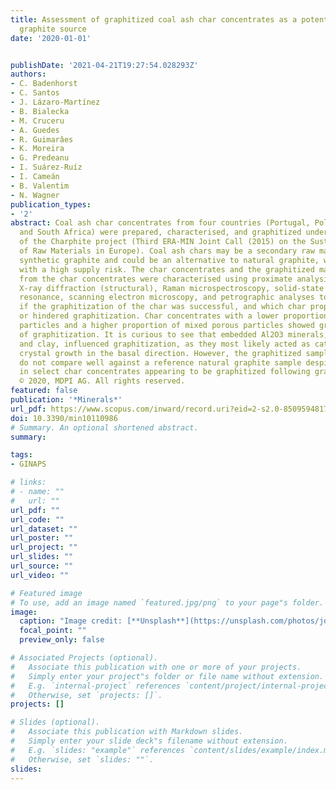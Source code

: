 ```yaml
---
title: Assessment of graphitized coal ash char concentrates as a potential synthetic
  graphite source
date: '2020-01-01'


publishDate: '2021-04-21T19:27:54.028293Z'
authors:
- C. Badenhorst
- C. Santos
- J. Lázaro-Martínez
- B. Bialecka
- M. Cruceru
- A. Guedes
- R. Guimarâes
- K. Moreira
- G. Predeanu
- I. Suárez-Ruíz
- I. Cameán
- B. Valentim
- N. Wagner
publication_types:
- '2'
abstract: Coal ash char concentrates from four countries (Portugal, Poland, Romania,
  and South Africa) were prepared, characterised, and graphitized under the scope
  of the Charphite project (Third ERA-MIN Joint Call (2015) on the Sustainable Supply
  of Raw Materials in Europe). Coal ash chars may be a secondary raw material to produce
  synthetic graphite and could be an alternative to natural graphite, which is a commodity
  with a high supply risk. The char concentrates and the graphitized material derived
  from the char concentrates were characterised using proximate analysis, X-ray fluorescence,
  X-ray diffraction (structural), Raman microspectroscopy, solid-state nuclear magnetic
  resonance, scanning electron microscopy, and petrographic analyses to determine
  if the graphitization of the char was successful, and which char properties enhanced
  or hindered graphitization. Char concentrates with a lower proportion of anisotropic
  particles and a higher proportion of mixed porous particles showed greater degrees
  of graphitization. It is curious to see that embedded Al2O3 minerals, such as glass
  and clay, influenced graphitization, as they most likely acted as catalysts for
  crystal growth in the basal direction. However, the graphitized samples, as a whole,
  do not compare well against a reference natural graphite sample despite some particles
  in select char concentrates appearing to be graphitized following graphitization.
  © 2020, MDPI AG. All rights reserved.
featured: false
publication: '*Minerals*'
url_pdf: https://www.scopus.com/inward/record.uri?eid=2-s2.0-85095948174&doi=10.3390%2fmin10110986&partnerID=40&md5=b68e8d4dc6497a8704906c6bae6750ef
doi: 10.3390/min10110986
# Summary. An optional shortened abstract.
summary: 

tags:
- GINAPS

# links:
# - name: ""
#   url: ""
url_pdf: ""
url_code: ""
url_dataset: ""
url_poster: ""
url_project: ""
url_slides: ""
url_source: ""
url_video: ""

# Featured image
# To use, add an image named `featured.jpg/png` to your page"s folder. 
image:
  caption: "Image credit: [**Unsplash**](https://unsplash.com/photos/jdD8gXaTZsc)"
  focal_point: ""
  preview_only: false

# Associated Projects (optional).
#   Associate this publication with one or more of your projects.
#   Simply enter your project"s folder or file name without extension.
#   E.g. `internal-project` references `content/project/internal-project/index.md`.
#   Otherwise, set `projects: []`.
projects: []

# Slides (optional).
#   Associate this publication with Markdown slides.
#   Simply enter your slide deck"s filename without extension.
#   E.g. `slides: "example"` references `content/slides/example/index.md`.
#   Otherwise, set `slides: ""`.
slides:
---
```


